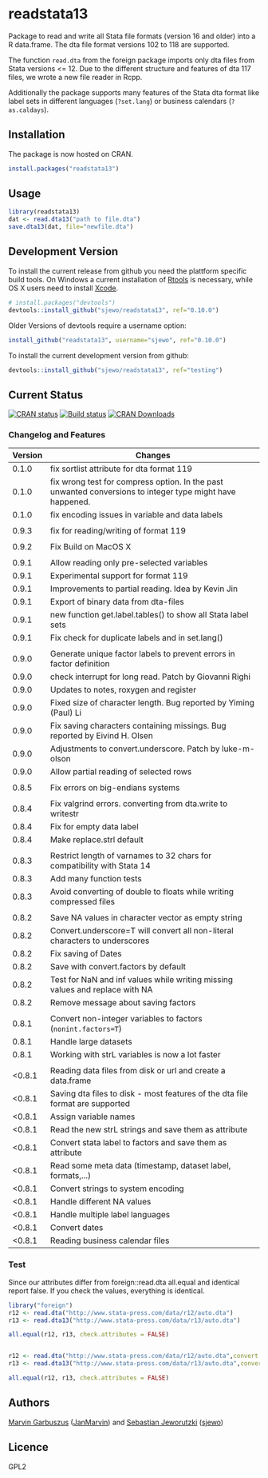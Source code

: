 # readstata13

Package to read and write all Stata file formats (version 16 and older) into a
R data.frame. The dta file format versions 102 to 118 are supported.

The function ```read.dta``` from the foreign package imports only dta files from
Stata versions <= 12. Due to the different structure and features of dta 117
files, we wrote a new file reader in Rcpp.

Additionally the package supports many features of the Stata dta format like
label sets in different languages (`?set.lang`) or business calendars
(`?as.caldays`).


## Installation

The package is now hosted on CRAN.
```R
install.packages("readstata13")
```

## Usage
```R
library(readstata13)
dat <- read.dta13("path to file.dta")
save.dta13(dat, file="newfile.dta")
```

## Development Version
To install the current release from github you need the plattform specific build
tools. On Windows a current installation of
[Rtools](https://cran.r-project.org/bin/windows/Rtools/) is necessary, while OS X
users need to install
[Xcode](https://itunes.apple.com/us/app/xcode/id497799835). 

```R
# install.packages("devtools")
devtools::install_github("sjewo/readstata13", ref="0.10.0")
```

Older Versions of devtools require a username option:
```R
install_github("readstata13", username="sjewo", ref="0.10.0")
```

To install the current development version from github:

```R
devtools::install_github("sjewo/readstata13", ref="testing")
```


## Current Status

[![CRAN status](http://www.r-pkg.org/badges/version/readstata13)](https://cran.r-project.org/package=readstata13)
[![Build status](https://github.com/sjewo/readstata13/workflows/R-CMD-check/badge.svg)](https://github.com/sjewo/readstata13/actions?workflow=R-CMD-check)
[![CRAN Downloads](http://cranlogs.r-pkg.org/badges/readstata13)](https://cran.r-project.org/package=readstata13)


### Changelog and Features

 | Version | Changes                                                                       | 
 | ------  | ----------------------------------------------------                          | 
 | 0.1.0   | fix sortlist attribute for dta format 119                                     |
 | 0.1.0   | fix wrong test for compress option. In the past unwanted conversions to integer type might have happened.|
 | 0.1.0   | fix encoding issues in variable and data labels                               |
 |         |                                                                               |
 | 0.9.3   | fix for reading/writing of format 119                                         |
 |         |                                                                               |
 | 0.9.2   | Fix Build on MacOS X                                                          | 
 |         |                                                                               | 
 | 0.9.1   | Allow reading only pre-selected variables                                     | 
 | 0.9.1   | Experimental support for format 119                                           | 
 | 0.9.1   | Improvements to partial reading. Idea by Kevin Jin                            | 
 | 0.9.1   | Export of binary data from dta-files                                          | 
 | 0.9.1   | new function get.label.tables() to show all Stata label sets                  | 
 | 0.9.1   | Fix check for duplicate labels and in set.lang()                              | 
 |         | 
 | 0.9.0   | Generate unique factor labels to prevent errors in factor definition          | 
 | 0.9.0   | check interrupt for long read. Patch by Giovanni Righi                        | 
 | 0.9.0   | Updates to notes, roxygen and register                                        | 
 | 0.9.0   | Fixed size of character length. Bug reported by Yiming (Paul) Li              | 
 | 0.9.0   | Fix saving characters containing missings. Bug reported by Eivind H. Olsen    | 
 | 0.9.0   | Adjustments to convert.underscore. Patch by luke-m-olson                      | 
 | 0.9.0   | Allow partial reading of selected rows                                        | 
 |         | 
 | 0.8.5   | Fix errors on big-endians systems                                             | 
 |         | 
 | 0.8.4   | Fix valgrind errors. converting from dta.write to writestr                    | 
 | 0.8.4   | Fix for empty data label                                                      | 
 | 0.8.4   | Make replace.strl default                                                     | 
 |         | 
 | 0.8.3   | Restrict length of varnames to 32 chars for compatibility with Stata 14       | 
 | 0.8.3   | Add many function tests                                                       | 
 | 0.8.3   | Avoid converting of double to floats while writing compressed files           | 
 |         | 
 | 0.8.2   | Save NA values in character vector as empty string                            | 
 | 0.8.2   | Convert.underscore=T will convert all non-literal characters to underscores   | 
 | 0.8.2   | Fix saving of Dates                                                           | 
 | 0.8.2   | Save with convert.factors by default                                          | 
 | 0.8.2   | Test for NaN and inf values while writing missing values and replace with NA  | 
 | 0.8.2   | Remove message about saving factors                                           | 
 |         | 
 | 0.8.1   | Convert non-integer variables to factors (```nonint.factors=T```)             | 
 | 0.8.1   | Handle large datasets                                                         | 
 | 0.8.1   | Working with strL variables is now a lot faster                               | 
 |         |                                                                               | 
 | <0.8.1  | Reading data files from disk or url and create a data.frame                   | 
 | <0.8.1  | Saving dta files to disk - most features of the dta file format are supported | 
 | <0.8.1  | Assign variable names                                                         | 
 | <0.8.1  | Read the new strL strings and save them as attribute                          | 
 | <0.8.1  | Convert stata label to factors and save them as attribute                     | 
 | <0.8.1  | Read some meta data (timestamp, dataset label, formats,...)                   | 
 | <0.8.1  | Convert strings to system encoding                                            | 
 | <0.8.1  | Handle different NA values                                                    | 
 | <0.8.1  | Handle multiple label languages                                               | 
 | <0.8.1  | Convert dates                                                                 | 
 | <0.8.1  | Reading business calendar files                                               | 

### Test
Since our attributes differ from foreign::read.dta all.equal and identical
report false. If you check the values, everything is identical.

```R
library("foreign")
r12 <- read.dta("http://www.stata-press.com/data/r12/auto.dta")
r13 <- read.dta13("http://www.stata-press.com/data/r13/auto.dta")

all.equal(r12, r13, check.attributes = FALSE)


r12 <- read.dta("http://www.stata-press.com/data/r12/auto.dta",convert.factors=F)
r13 <- read.dta13("http://www.stata-press.com/data/r13/auto.dta",convert.factors=F)

all.equal(r12, r13, check.attributes = FALSE)
```

## Authors

[Marvin Garbuszus](mailto:jan.garbuszus@ruhr-uni-bochum.de) ([JanMarvin](https://github.com/JanMarvin)) and [Sebastian Jeworutzki](mailto:Sebastian.Jeworutzki@ruhr-uni-bochum.de) ([sjewo](https://github.com/sjewo)) 

## Licence

GPL2
